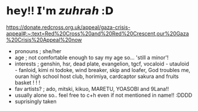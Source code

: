 # 𝗵𝗲𝘆!! 𝗜'𝗺 𝙯𝙪𝙝𝙧𝙖𝙝 :𝗗
https://donate.redcross.org.uk/appeal/gaza-crisis-appeal#:~:text=Red%20Cross%20and%20Red%20Crescent,our%20Gaza%20Crisis%20Appeal%20now
- pronouns ; she/her
- age ; not comfortable enough to say my age so... 'still a minor'!
- interests ; genshin, hsr, dead plate, evangelion, tgcf, vocaloid - utauloid - fanloid, kimi ni todoke, wind breaker, skip and loafer, God troubles me, ouran high school host club, horimiya, cardcaptor sakura and fruits basket ! ! ! 
- fav artists? ; ado, mitski, kikuo, MARETU, YOASOBI and 9Lana!!
- usually alone so.. feel free to c+h even if not mentioned in name!! :DDDD
- suprisingly taken
